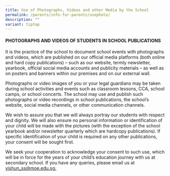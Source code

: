 ```yaml
---
title: Use of Photographs, Videos and other Media by the School
permalink: /parents/info-for-parents/usephoto/
description: ""
variant: tiptap
---
```

<h4>PHOTOGRAPHS AND VIDEOS OF STUDENTS IN SCHOOL PUBLICATIONS</h4>
<p>It is the practice of the school to document school events with photographs
and videos, which are published on our official media platforms (both online
and hard copy publications) – such as our website, termly newsletter, yearbook,
official social media accounts and publicity materials – as well as on
posters and banners within our premises and on our external wall.</p>
<p>Photographs or video images of you or your legal guardians may be taken
during school activities and events such as classroom lessons, CCA, school
camps, or school concerts. The school may use and publish such photographs
or video recordings in school publications, the school’s website, social
media channels, or other communication channels.</p>
<p>We wish to assure you that we will always portray our students with respect
and dignity. We will also ensure no personal information or identification
of your child will be made with the pictures (with the exception of the
school yearbook and/or newsletter quarterly which are hardcopy publications).
If specific identification of your child is required on any other publications,
your consent will be sought first.</p>
<p>We seek your cooperation to acknowledge your consent to such use, which
will be in force for the years of your child’s education journey with us
at secondary school. If you have any queries, please email us at&nbsp;
<a href="mailto:yishun_ss@moe.edu.sg" rel="noopener noreferrer nofollow" target="_blank">yishun_ss@moe.edu.sg.</a>
</p>